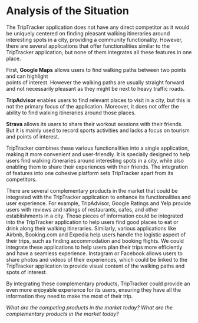 # Analysis of the Situation

The TripTracker application does not have any direct competitor as it would be uniquely centered on 
finding pleasant walking itineraries around interesting spots in a city, providing a community functionality.
However, there are several applications that offer functionalities similar to the TripTracker application, 
but none of them integrates all these features in one place.

First, **Google Maps** allows users to find walking paths between two points and can highlight  
points of interest. However the walking paths are usually straight forward and not necessarily pleasant 
as they might be next to heavy traffic roads.

**TripAdvisor** enables users to find relevant places to visit in a city, but this is not the primary 
focus of the application. Moreover, it does not offer the ability to find walking itineraries around 
those places.

**Strava** allows its users to share their workout sessions with their friends. But it is mainly used
to record sports activities and lacks a focus on tourism and points of interest.

TripTracker combines these various functionalities into a single application, making it more convenient 
and user-friendly. It is specially designed to help users find walking itineraries around interesting 
spots in a city, while also enabling them to share their experiences with their friends. The integration 
of features into one cohesive platform sets TripTracker apart from its competitors.


There are several complementary products in the market that could be integrated with the TripTracker 
application to enhance its functionalities and user experience. For example, TripAdvisor, Google Ratings 
and Yelp provide users with reviews and ratings of restaurants, cafes, and other establishments in a city.
Those pieces of information could be integrated into the TripTracker application to help users find good places 
to eat or drink along their walking itineraries.
Similarly, various applications like Airbnb, Booking.com and Expedia help users handle the logistic 
aspect of their trips, such as finding accommodation and booking flights. We could integrate these
applications to help users plan their trips more efficiently and have a seamless experience.
Instagram or Facebook allows users to share photos and videos of their experiences, which could be 
linked to the TripTracker application to provide visual content of the walking paths and spots of interest.

By integrating these complementary products, TripTracker could provide an even more enjoyable experience 
for its users, ensuring they have all the information they need to make the most of their trip.


*What are the competing products in the market today?*
*What are the complementary products in the market today?*

